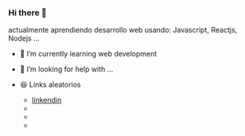 ### Hi there 👋

<!--
**0ozen/0ozen** is a ✨ _special_ ✨ repository because its `README.md` (this file) appears on your GitHub profile.
-->
actualmente aprendiendo desarrollo web usando: Javascript, Reactjs, Nodejs ...



- 🌱 I’m currently learning web development

- 🤔 I’m looking for help with ...

- 😆 Links aleatorios 
    - [linkendin](https://www.linkedin.com/in/jhean-undifined/)
    -
    -
    -

